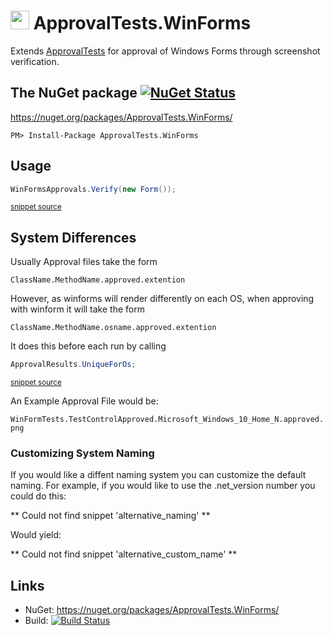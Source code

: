 <!--
This file was generate by MarkdownSnippets.
Source File: /readme.source.md
To change this file edit the source file and then re-run the generation using either the dotnet global tool (https://github.com/SimonCropp/MarkdownSnippets#githubmarkdownsnippets) or using the api (https://github.com/SimonCropp/MarkdownSnippets#running-as-a-unit-test).
-->
# <img src="https://avatars3.githubusercontent.com/u/36907" height="30px"> ApprovalTests.WinForms

Extends [ApprovalTests](https://github.com/approvals/ApprovalTests.Net) for approval of Windows Forms through screenshot verification.


## The NuGet package [![NuGet Status](http://img.shields.io/nuget/v/ApprovalTests.WinForms.svg?style=flat)](https://www.nuget.org/packages/ApprovalTests.WinForms/)

https://nuget.org/packages/ApprovalTests.WinForms/

    PM> Install-Package ApprovalTests.WinForms


## Usage


<!-- snippet: usage -->
```cs
WinFormsApprovals.Verify(new Form());
```
<sup>[snippet source](/src/Tests/WinFormTests.cs#L52-L56)</sup>
<!-- endsnippet -->

## System Differences

Usually Approval files take the form 

`ClassName.MethodName.approved.extention` 

However, as winforms will render differently on each OS, when approving with winform it will take the form

`ClassName.MethodName.osname.approved.extention` 

It does this before each run by calling  

<!-- snippet: additional_info -->
```cs
ApprovalResults.UniqueForOs;
```
<sup>[snippet source](/src/ApprovalTests.WinForms/WinFormsApprovals.cs#L15-L17)</sup>
<!-- endsnippet -->


An Example Approval File would be:

`WinFormTests.TestControlApproved.Microsoft_Windows_10_Home_N.approved.png`

### Customizing System Naming

If you would like a diffent naming system you can customize the default naming.
For example, if you would like to use the .net_version number you could do this:

<!-- snippet: alternative_naming -->
** Could not find snippet 'alternative_naming' **

Would yield:

<!-- snippet: alternative_custom_name -->
** Could not find snippet 'alternative_custom_name' **


## Links

 * NuGet: https://nuget.org/packages/ApprovalTests.WinForms/
 * Build: [![Build Status](https://dev.azure.com/approvals/ApprovalTests.Net.WinForms/_apis/build/status/approvals.ApprovalTests.Net.WinForms?branchName=master)](https://dev.azure.com/approvals/ApprovalTests.Net.WinForms/_build/latest?definitionId=2&branchName=master)
